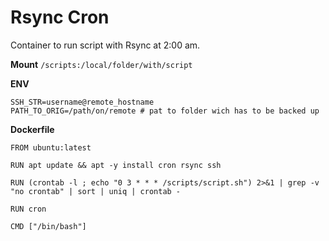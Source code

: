 # Rsync Cron

Container to run script with Rsync at 2:00 am.

**Mount**
`/scripts:/local/folder/with/script`

**ENV**

```
SSH_STR=username@remote_hostname
PATH_TO_ORIG=/path/on/remote # pat to folder wich has to be backed up
```

**Dockerfile**

```
FROM ubuntu:latest

RUN apt update && apt -y install cron rsync ssh

RUN (crontab -l ; echo "0 3 * * * /scripts/script.sh") 2>&1 | grep -v "no crontab" | sort | uniq | crontab -

RUN cron

CMD ["/bin/bash"]
```
